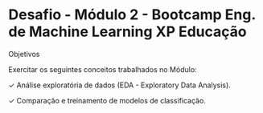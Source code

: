 #  Desafio - Módulo 2 - Bootcamp Eng. de Machine Learning XP Educação

Objetivos

Exercitar os seguintes conceitos trabalhados no Módulo:

✓ Análise exploratória de dados (EDA - Exploratory Data Analysis).

✓ Comparação e treinamento de modelos de classificação.

